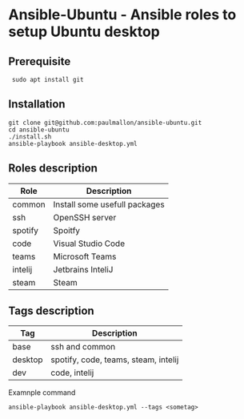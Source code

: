 # Ansible-Ubuntu - Ansible roles to setup Ubuntu desktop

 ## Prerequisite

     sudo apt install git


## Installation
    git clone git@github.com:paulmallon/ansible-ubuntu.git
    cd ansible-ubuntu
    ./install.sh
    ansible-playbook ansible-desktop.yml



## Roles description

| Role                     | Description  
|--------------------------|----------------------------------------------
|common                    | Install some usefull packages
|ssh                       | OpenSSH server
|spotify                   | Spoitfy 
|code                      | Visual Studio Code
|teams                     | Microsoft Teams
|intelij                   | Jetbrains InteliJ
|steam                     | Steam



## Tags description

| Tag | Description 
|-----|----------------
|base | ssh and common
|desktop| spotify, code, teams, steam, intelij
|dev| code, intelij


Examnple command

    ansible-playbook ansible-desktop.yml --tags <sometag>